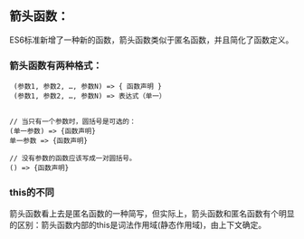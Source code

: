 ## 箭头函数：
  ES6标准新增了一种新的函数，箭头函数类似于匿名函数，并且简化了函数定义。

  ### 箭头函数有两种格式：

     (参数1, 参数2, …, 参数N) => { 函数声明 }
     (参数1, 参数2, …, 参数N) => 表达式（单一）


    // 当只有一个参数时，圆括号是可选的：
    (单一参数) => {函数声明}
    单一参数 => {函数声明}

    // 没有参数的函数应该写成一对圆括号。
    () => {函数声明}


  ### this的不同
   箭头函数看上去是匿名函数的一种简写，但实际上，箭头函数和匿名函数有个明显的区别：箭头函数内部的this是词法作用域(静态作用域)，由上下文确定。
